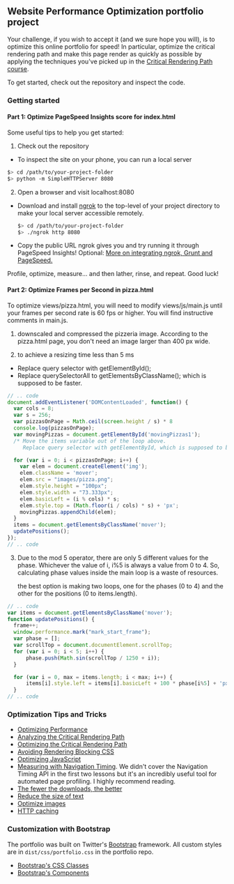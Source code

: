 ## Website Performance Optimization portfolio project

Your challenge, if you wish to accept it (and we sure hope you will), is to optimize this online portfolio for speed! In particular, optimize the critical rendering path and make this page render as quickly as possible by applying the techniques you've picked up in the [Critical Rendering Path course](https://www.udacity.com/course/ud884).

To get started, check out the repository and inspect the code.

### Getting started

#### Part 1: Optimize PageSpeed Insights score for index.html

Some useful tips to help you get started:

1. Check out the repository
-  To inspect the site on your phone, you can run a local server

  ```bash
  $> cd /path/to/your-project-folder
  $> python -m SimpleHTTPServer 8080
  ```

2. Open a browser and visit localhost:8080
- Download and install [ngrok](https://ngrok.com/) to the top-level of your project directory to make your local server accessible remotely.

  ``` bash
  $> cd /path/to/your-project-folder
  $> ./ngrok http 8080
  ```

- Copy the public URL ngrok gives you and try running it through PageSpeed Insights! Optional: [More on integrating ngrok, Grunt and PageSpeed.](http://www.jamescryer.com/2014/06/12/grunt-pagespeed-and-ngrok-locally-testing/)

Profile, optimize, measure... and then lather, rinse, and repeat. Good luck!

#### Part 2: Optimize Frames per Second in pizza.html

To optimize views/pizza.html, you will need to modify views/js/main.js until your frames per second rate is 60 fps or higher. You will find instructive comments in main.js.

1. downscaled and compressed the pizzeria image. 
   According to the pizza.html page, you don't need an image larger than 400 px wide.


2. to achieve a resizing time less than 5 ms
  - Replace query selector with getElementById();
  - Replace querySelectorAll to getElementsByClassName();
  which is supposed to be faster.

```js
// .. code
document.addEventListener('DOMContentLoaded', function() {
  var cols = 8;
  var s = 256;
  var pizzasOnPage = Math.ceil(screen.height / s) * 8
  console.log(pizzasOnPage);
  var movingPizzas = document.getElementById('movingPizzas1');
  /* Move the items variable out of the loop above.
     Replace query selector with getElementById, which is supposed to be faster. */

  for (var i = 0; i < pizzasOnPage; i++) {
    var elem = document.createElement('img');
    elem.className = 'mover';
    elem.src = "images/pizza.png";
    elem.style.height = "100px";
    elem.style.width = "73.333px";
    elem.basicLeft = (i % cols) * s;
    elem.style.top = (Math.floor(i / cols) * s) + 'px';
    movingPizzas.appendChild(elem);
  }
  items = document.getElementsByClassName('mover');
  updatePositions();
});
// .. code
```

3. Due to the mod 5 operator, there are only 5 different values for the phase. Whichever the value of i, i%5 is always a value from 0 to 4. So, calculating phase values inside the main loop is a waste of resources.

   the best option is making two loops, one for the phases (0 to 4) and the other for the positions (0 to items.length).


```js
// .. code
var items = document.getElementsByClassName('mover');
function updatePositions() {
  frame++;
  window.performance.mark("mark_start_frame");
  var phase = [];
  var scrollTop = document.documentElement.scrollTop;
  for (var i = 0; i < 5; i++) {
      phase.push(Math.sin(scrollTop / 1250 + i));
  }

  for (var i = 0, max = items.length; i < max; i++) {
      items[i].style.left = items[i].basicLeft + 100 * phase[i%5] + 'px';
  }
// .. code
```

### Optimization Tips and Tricks
* [Optimizing Performance](https://developers.google.com/web/fundamentals/performance/ "web performance")
* [Analyzing the Critical Rendering Path](https://developers.google.com/web/fundamentals/performance/critical-rendering-path/analyzing-crp.html "analyzing crp")
* [Optimizing the Critical Rendering Path](https://developers.google.com/web/fundamentals/performance/critical-rendering-path/optimizing-critical-rendering-path.html "optimize the crp!")
* [Avoiding Rendering Blocking CSS](https://developers.google.com/web/fundamentals/performance/critical-rendering-path/render-blocking-css.html "render blocking css")
* [Optimizing JavaScript](https://developers.google.com/web/fundamentals/performance/critical-rendering-path/adding-interactivity-with-javascript.html "javascript")
* [Measuring with Navigation Timing](https://developers.google.com/web/fundamentals/performance/critical-rendering-path/measure-crp.html "nav timing api"). We didn't cover the Navigation Timing API in the first two lessons but it's an incredibly useful tool for automated page profiling. I highly recommend reading.
* <a href="https://developers.google.com/web/fundamentals/performance/optimizing-content-efficiency/eliminate-downloads.html">The fewer the downloads, the better</a>
* <a href="https://developers.google.com/web/fundamentals/performance/optimizing-content-efficiency/optimize-encoding-and-transfer.html">Reduce the size of text</a>
* <a href="https://developers.google.com/web/fundamentals/performance/optimizing-content-efficiency/image-optimization.html">Optimize images</a>
* <a href="https://developers.google.com/web/fundamentals/performance/optimizing-content-efficiency/http-caching.html">HTTP caching</a>

### Customization with Bootstrap
The portfolio was built on Twitter's <a href="http://getbootstrap.com/">Bootstrap</a> framework. All custom styles are in `dist/css/portfolio.css` in the portfolio repo.

* <a href="http://getbootstrap.com/css/">Bootstrap's CSS Classes</a>
* <a href="http://getbootstrap.com/components/">Bootstrap's Components</a>
